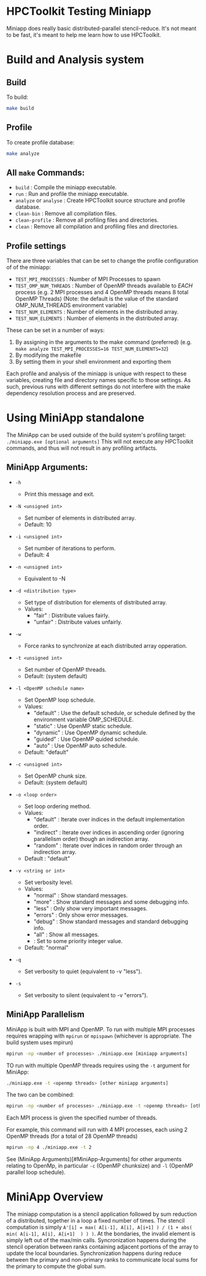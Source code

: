 # HPCToolkit Testing Miniapp

Miniapp does really basic distributed-parallel stencil-reduce.
It's not meant to be fast, it's meant to help me learn how to use HPCToolkit.

# Build and Analysis system

## Build
To build:
```bash
make build
```

## Profile
To create profile database:
```bash
make analyze
```
## All `make` Commands:
- `build` : Compile the miniapp executable.
- `run` : Run and profile the miniapp executable.
- `analyze` or `analyse` : Create HPCToolkit source structure and profile database.
- `clean-bin` : Remove all compilation files.
- `clean-profile` : Remove all profiling files and directories.
- `clean` : Remove all compilation and profiling files and directories.

## Profile settings
There are three variables that can be set to change the profile configuration of  of the miniapp:
- `TEST_MPI_PROCESSES` : Number of MPI Processes to spawn
- `TEST_OMP_NUM_THREADS` : Number of OpenMP threads available to *EACH* process (e.g. 2 MPI processes and 4 OpenMP threads means 8 total OpenMP Threads) (Note: the default is the value of the standard OMP_NUM_THREADS environment variable)
- `TEST_NUM_ELEMENTS` : Number of elements in the distributed array.
- `TEST_NUM_ELEMENTS` : Number of elements in the distributed array.

These can be set in a number of ways:
1. By assigning in the arguments to the make command  (preferred) (e.g. `make analyze TEST_MPI_PROCESSES=16 TEST_NUM_ELEMENTS=32`)
2. By modifying the makefile
3. By setting them in your shell environment and exporting them

Each profile and analysis of the miniapp is unique with respect to these variables, creating file and directory names specific to those settings.
As such, previous runs with different settings do not interfere with the make dependency resolution process and are preserved.

# Using MiniApp standalone
The MiniApp can be used outside of the build system's profiling target: ```./miniapp.exe [optional arguments]```
This will not execute any HPCToolkit commands, and thus will not result in any profiling artifacts.

## MiniApp Arguments:
- `-h`
  + Print this message and exit.

- `-N <unsigned int>`
  + Set number of elements in distributed array.
  + Default: 10

- `-i <unsigned int>`
  + Set number of iterations to perform.
  + Default: 4

- `-n <unsigned int>`
  + Equivalent to -N <unsigned int>

- `-d <distribution type>`
  + Set type of distribution for elements of distributed array.
  + Values:
    * "fair" : Distribute values fairly.
    * "unfair" : Distribute values unfairly.

- `-w `
  + Force ranks to synchronize at each distributed array opperation.

- `-t <unsigned int>`
  + Set number of OpenMP threads.
  + Default: (system default)

- `-l <OpenMP schedule name>`
  + Set OpenMP loop schedule.
  + Values:
    * "default" : Use the default schedule, or schedule defined by the environment variable OMP_SCHEDULE.
    * "static"  : Use OpenMP static schedule.
    * "dynamic" : Use OpenMP dynamic schedule.
    * "guided"  : Use OpenMP quided schedule.
    * "auto"    : Use OpenMP auto schedule.
  + Default: "default"

- `-c <unsigned int>`
  + Set OpenMP chunk size.
  + Default: (system default)

- `-o <loop order>`
  + Set loop ordering method.
  + Values:
    * "default"  : Iterate over indices in the default implementation order.
    * "indirect" : Iterate over indices in ascending order (ignoring parallelism order) though an indirection array.
    * "random"   : Iterate over indices in random order through an indirection array.
  + Default : "default"

- `-v <string or int>`
  + Set verbosity level.
  + Values:
    * "normal" : Show standard messages.
    * "more"   : Show standard messages and some debugging info.
    * "less"   : Only show very important messages.
    * "errors" : Only show error messages.
    * "debug"  : Show standard messages and standard debugging info.
    * "all"    : Show all messages.
    * <int>    : Set to some priority integer value.
  + Default: "normal"

- `-q`
  + Set verbosity to quiet (equivalent to -v "less").

- `-s`
  + Set verbosity to silent (equivalent to -v "errors").

## MiniApp Parallelism
MiniApp is built with MPI and OpenMP.
To run with multiple MPI processes requires wrapping with `mpirun` or `mpispawn` (whichever is appropriate. The build system uses mpirun)
```bash
mpirun -np <number of processes> ./miniapp.exe [miniapp arguments]
```

TO run with multiple OpenMP threads requires using the `-t` argument for MiniApp:
```bash
./miniapp.exe -t <openmp threads> [other miniapp arguments]
```

The two can be combined:
```bash
mpirun -np <number of processes> ./miniapp.exe -t <openmp threads> [other miniapp arguments]
```

Each MPI process is given the specified number of threads.

For example, this command will run with 4 MPI processes, each using 2 OpenMP threads (for a total of 28 OpenMP threads)
```bash
mpirun -np 4 ./miniapp.exe -t 2
```

See (MiniApp Arguments)[#MiniApp-Arguments] for other arguments relating to OpenMp, in particular `-c` (OpenMP chunksize) and `-l` (OpenMP parallel  loop schedule).


# MiniApp Overview
The miniapp computation is a stencil application followed by sum reduction of a distributed, together in a loop a fixed number of times.
The stencil computation is simply `A'[i] = max( A[i-1], A[i], A[i+1] ) / (1 + abs( min( A[i-1], A[i], A[i+1]  ) ) )`.
At the bondaries, the invalid element is simply left out of the max/min calls.
Syncronization happens during the stencil operation between ranks containing adjacent portions of the array to update the local boundaries.
Synchronization happens during reduce between the primary and non-primary ranks to communicate local sums for the primary to compute the global sum.
